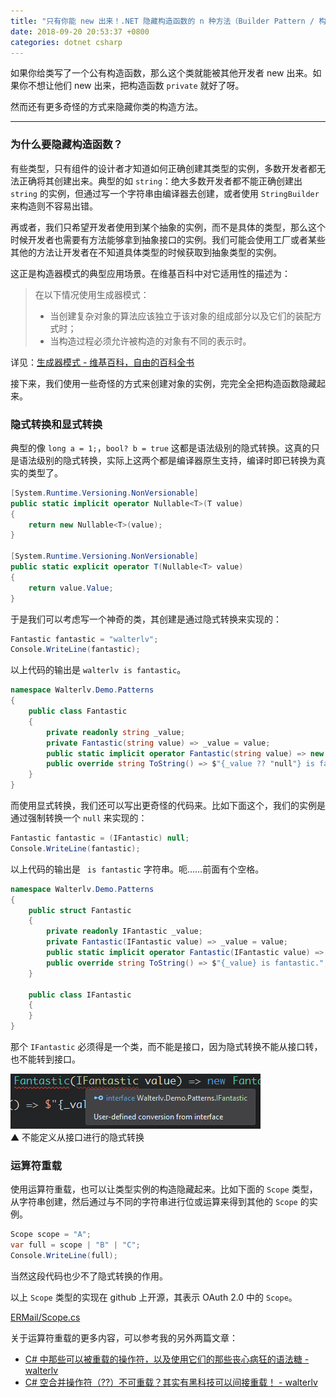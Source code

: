 ```yaml
---
title: "只有你能 new 出来！.NET 隐藏构造函数的 n 种方法（Builder Pattern / 构造器模式）"
date: 2018-09-20 20:53:37 +0800
categories: dotnet csharp
---
```


如果你给类写了一个公有构造函数，那么这个类就能被其他开发者 new 出来。如果你不想让他们 new 出来，把构造函数 `private` 就好了呀。

然而还有更多奇怪的方式来隐藏你类的构造方法。

---

<div id="tic"></div>

### 为什么要隐藏构造函数？

有些类型，只有组件的设计者才知道如何正确创建其类型的实例，多数开发者都无法正确将其创建出来。典型的如 `string`：绝大多数开发者都不能正确创建出 `string` 的实例，但通过写一个字符串由编译器去创建，或者使用 `StringBuilder` 来构造则不容易出错。

再或者，我们只希望开发者使用到某个抽象的实例，而不是具体的类型，那么这个时候开发者也需要有方法能够拿到抽象接口的实例。我们可能会使用工厂或者某些其他的方法让开发者在不知道具体类型的时候获取到抽象类型的实例。

这正是构造器模式的典型应用场景。在维基百科中对它适用性的描述为：

> 在以下情况使用生成器模式：
> 
> - 当创建复杂对象的算法应该独立于该对象的组成部分以及它们的装配方式时；
> - 当构造过程必须允许被构造的对象有不同的表示时。

详见：[生成器模式 - 维基百科，自由的百科全书](https://zh.wikipedia.org/wiki/%E7%94%9F%E6%88%90%E5%99%A8%E6%A8%A1%E5%BC%8F)

接下来，我们使用一些奇怪的方式来创建对象的实例，完完全全把构造函数隐藏起来。

### 隐式转换和显式转换

典型的像 `long a = 1;`，`bool? b = true` 这都是语法级别的隐式转换。这真的只是语法级别的隐式转换，实际上这两个都是编译器原生支持，编译时即已转换为真实的类型了。

```csharp
[System.Runtime.Versioning.NonVersionable]
public static implicit operator Nullable<T>(T value)
{
    return new Nullable<T>(value);
}

[System.Runtime.Versioning.NonVersionable]
public static explicit operator T(Nullable<T> value)
{
    return value.Value;
}
```

于是我们可以考虑写一个神奇的类，其创建是通过隐式转换来实现的：

```csharp
Fantastic fantastic = "walterlv";
Console.WriteLine(fantastic);
```

以上代码的输出是 `walterlv is fantastic`。

```csharp
namespace Walterlv.Demo.Patterns
{
    public class Fantastic
    {
        private readonly string _value;
        private Fantastic(string value) => _value = value;
        public static implicit operator Fantastic(string value) => new Fantastic(value);
        public override string ToString() => $"{_value ?? "null"} is fantastic.";
    }
}
```

而使用显式转换，我们还可以写出更奇怪的代码来。比如下面这个，我们的实例是通过强制转换一个 `null` 来实现的：

```csharp
Fantastic fantastic = (IFantastic) null;
Console.WriteLine(fantastic);
```

以上代码的输出是 ` is fantastic` 字符串。呃……前面有个空格。

<!-- 如果要实现一个这样的类，我们需要定义一个 `struct`。注意：不能是 `class`，因为一旦定义为 `class`，那么当你从 `null` 转换的时候，它就真的是 `null` 了，不会执行类型定义的显式转换的代码。 -->

```csharp
namespace Walterlv.Demo.Patterns
{
    public struct Fantastic
    {
        private readonly IFantastic _value;
        private Fantastic(IFantastic value) => _value = value;
        public static implicit operator Fantastic(IFantastic value) => new Fantastic(value);
        public override string ToString() => $"{_value} is fantastic.";
    }

    public class IFantastic
    {
    }
}
```

那个 `IFantastic` 必须得是一个类，而不能是接口，因为隐式转换不能从接口转，也不能转到接口。

![不能定义从接口进行的隐式转换](/static/posts/2018-09-20-20-30-36.png)  
▲ 不能定义从接口进行的隐式转换

### 运算符重载

使用运算符重载，也可以让类型实例的构造隐藏起来。比如下面的 `Scope` 类型，从字符串创建，然后通过与不同的字符串进行位或运算来得到其他的 `Scope` 的实例。

```csharp
Scope scope = "A";
var full = scope | "B" | "C";
Console.WriteLine(full);
```

当然这段代码也少不了隐式转换的作用。

以上 `Scope` 类型的实现在 github 上开源，其表示 OAuth 2.0 中的 `Scope`。

[ERMail/Scope.cs](https://github.com/walterlv/ERMail/blob/master/src/ERMail.Core/OAuth/Scope.cs)

关于运算符重载的更多内容，可以参考我的另外两篇文章：

- [C# 中那些可以被重载的操作符，以及使用它们的那些丧心病狂的语法糖 - walterlv](https://walterlv.com/post/overridable-operators-in-csharp.html)
- [C# 空合并操作符（??）不可重载？其实有黑科技可以间接重载！ - walterlv](https://walterlv.com/post/overload-null-coalescing-operator-in-csharp.html)
